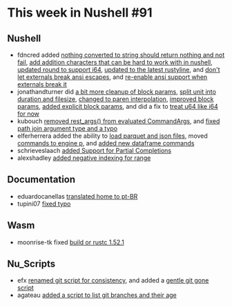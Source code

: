 # This week in Nushell #91

## Nushell

- fdncred added [nothing converted to string should return nothing and not fail](https://api.github.com/repos/nushell/nushell/issues/3459), [add addition characters that can be hard to work with in nushell](https://api.github.com/repos/nushell/nushell/issues/3457), [updated round to support i64](https://api.github.com/repos/nushell/nushell/issues/3451), [updated to the latest rustyline](https://api.github.com/repos/nushell/nushell/issues/3439), and [don't let externals break ansi escapes](https://api.github.com/repos/nushell/nushell/issues/3438), and [re-enable ansi support when externals break it](https://api.github.com/repos/nushell/nushell/issues/3429)
- jonathandturner did [a bit more cleanup of block params](https://api.github.com/repos/nushell/nushell/issues/3455), [split unit into duration and filesize](https://api.github.com/repos/nushell/nushell/issues/3453), [changed to paren interpolation](https://api.github.com/repos/nushell/nushell/issues/3452), [improved block params](https://api.github.com/repos/nushell/nushell/issues/3450), [added explicit block params](https://api.github.com/repos/nushell/nushell/issues/3444), and did a fix to [treat u64 like i64 for now](https://api.github.com/repos/nushell/nushell/issues/3442)
- kubouch [removed rest_args() from evaluated CommandArgs](https://api.github.com/repos/nushell/nushell/issues/3449), and [fixed path join argument type and a typo](https://api.github.com/repos/nushell/nushell/issues/3441)
- elferherrera added the ability to [load parquet and json files](https://api.github.com/repos/nushell/nushell/issues/3437), moved [commands to engine p](https://api.github.com/repos/nushell/nushell/issues/3426), and [added new dataframe commands](https://api.github.com/repos/nushell/nushell/issues/3425)
- schrieveslaach [added Support for Partial Completions](https://api.github.com/repos/nushell/nushell/issues/3432)
- alexshadley [added negative indexing for range](https://api.github.com/repos/nushell/nushell/issues/3427)

## Documentation

- eduardocanellas [translated home to pt-BR](https://api.github.com/repos/nushell/nushell.github.io/issues/129)
- tupini07 [fixed typo](https://api.github.com/repos/nushell/nushell.github.io/issues/128)

## Wasm

- moonrise-tk fixed [build or rustc 1.52.1](https://api.github.com/repos/nushell/demo/issues/68)

## Nu_Scripts

- efx [renamed git script for consistency](https://api.github.com/repos/nushell/nu_scripts/issues/55), and added a [gentle git gone script](https://api.github.com/repos/nushell/nu_scripts/issues/54)
- agateau [added a script to list git branches and their age](https://api.github.com/repos/nushell/nu_scripts/issues/51)
